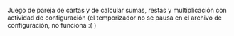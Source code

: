 Juego de pareja de cartas y de calcular sumas, restas y multiplicación con actividad de configuración (el temporizador no se pausa en el archivo de configuración, no funciona :( )
